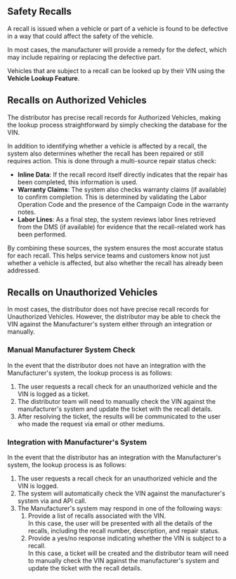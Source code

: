 ## Safety Recalls

A recall is issued when a vehicle or part of a vehicle is found to be defective in a way that could affect the safety of the vehicle. 

In most cases, the manufacturer will provide a remedy for the defect, which may include repairing or replacing the defective part.  
 
Vehicles that are subject to a recall can be looked up by their VIN using the **Vehicle Lookup Feature**.


## Recalls on **Authorized** Vehicles
The distributor has precise recall records for Authorized Vehicles, making the lookup process straightforward by simply checking the database for the VIN.

In addition to identifying whether a vehicle is affected by a recall, the system also determines whether the recall has been repaired or still requires action.
This is done through a multi-source repair status check:

- **Inline Data**: If the recall record itself directly indicates that the repair has been completed, this information is used.
- **Warranty Claims**: The system also checks warranty claims (if available) to confirm completion. This is determined by validating the Labor Operation Code and the presence of the Campaign Code in the warranty notes.
- **Labor Lines**: As a final step, the system reviews labor lines retrieved from the DMS (if available) for evidence that the recall-related work has been performed.

By combining these sources, the system ensures the most accurate status for each recall. This helps service teams and customers know not just whether a vehicle is affected, but also whether the recall has already been addressed.


## Recalls on **Unauthorized** Vehicles
In most cases, the distributor does not have precise recall records for Unauthorized Vehicles. However, the distributor may be able to check the VIN against the Manufacturer's system either through an integration or manually.

### Manual Manufacturer System Check
In the event that the distributor does not have an integration with the Manufacturer's system, the lookup process is as follows:

1. The user requests a recall check for an unauthorized vehicle and the VIN is logged as a ticket.
2. The distributor team will need to manually check the VIN against the manufacturer's system and update the ticket with the recall details.
3. After resolving the ticket, the results will be communicated to the user who made the request via email or other mediums.

### Integration with Manufacturer's System
In the event that the distributor has an integration with the Manufacturer's system, the lookup process is as follows:

1. The user requests a recall check for an unauthorized vehicle and the VIN is logged.
2. The system will automatically check the VIN against the manufacturer's system via and API call.
3. The Manufacturer's system may respond in one of the following ways:
	1.  Provide a list of recalls associated with the VIN.   
    	In this case, the user will be presented with all the details of the recalls, including the recall number, description, and repair status.
	2.  Provide a yes/no response indicating whether the VIN is subject to a recall.  
		In this case, a ticket will be created and the distributor team will need to manually check the VIN against the manufacturer's system and update the ticket with the recall details.
